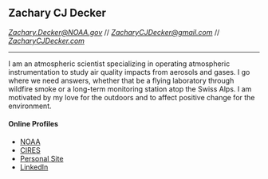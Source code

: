 ## Zachary CJ Decker
*Zachary.Decker@NOAA.gov* // *ZacharyCJDecker@gmail.com* // *[ZacharyCJDecker.com](https://ZacharyCJDecker.com)*
***
I am an atmospheric scientist specializing in operating atmospheric instrumentation to study air quality impacts from aerosols and gases. I go where we need answers, whether that be a flying laboratory through wildfire smoke or a long-term monitoring station atop the Swiss Alps. I am motivated by my love for the outdoors and to affect positive change for the environment. 

#### Online Profiles
- [NOAA](https://csl.noaa.gov/staff/zachary.decker/)
- [CIRES](https://cires.colorado.edu/people/zach-decker)
- [Personal Site](https://ZacharyCJDecker.com)
- [LinkedIn](https://www.linkedin.com/in/zachary-cj-decker/)
